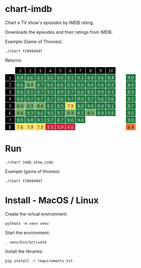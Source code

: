 # chart-imdb

Chart a TV show's episodes by IMDB rating.

Downloads the episodes and their ratings from IMDB.

Example (Game of Thrones):

	./chart tt0944947

Returns:

![Game of Thrones Episode Ratings Chart](game_of_thrones_ratings.png)


# Run

	./chart imdb_show_code

Example (game of thrones)

	./chart tt0944947


# Install - MacOS / Linux

Create the virtual environment:

	python3 -m venv venv

Start the environment:

	. venv/bin/activate

Install the libraries:

	pip install -r requirements.txt
